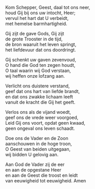 Kom Schepper, Geest, daal tot ons neer,  
houd Gij bij ons uw intocht, Heer;  
vervul het hart dat U verbeidt,  
met hemelse barmhartigheid.

Gij zijt de gave Gods, Gij zijt  
de grote Trooster in de tijd,  
de bron waaruit het leven springt,  
het liefdevuur dat ons doordringt.

Gij schenkt uw gaven zevenvoud,  
O hand die God ten zegen houdt,  
O taal waarin wij God verstaan,  
wij heffen onze lofzang aan.

Verlicht ons duistere verstand,  
geef dat ons hart van liefde brandt,  
en dat ons zwakke lichaam leeft  
vanuit de kracht die Gij het geeft.

Verlos ons als de vijand woedt,  
geef ons de vrede weer voorgoed,  
Leid Gij ons voort, opdat geen kwaad,  
geen ongeval ons leven schaadt.

Doe ons de Vader en de Zoon  
aanschouwen in de hoge troon,  
O Geest van beiden uitgegaan,  
wij bidden U gelovig aan.

Aan God de Vader zij de eer  
en aan de opgestane Heer  
en aan de Geest die troost en leidt  
van eeuwigheid tot eeuwigheid. Amen
